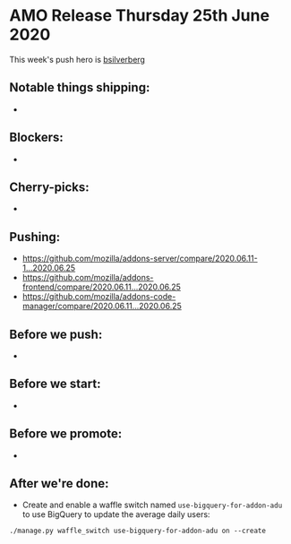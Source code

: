 # AMO Release Thursday 25th June 2020

This week's push hero is [bsilverberg](https://github.com/bsilverberg)

## Notable things shipping:

-

## Blockers:

-

## Cherry-picks:

-

## Pushing:

- https://github.com/mozilla/addons-server/compare/2020.06.11-1...2020.06.25
- https://github.com/mozilla/addons-frontend/compare/2020.06.11...2020.06.25
- https://github.com/mozilla/addons-code-manager/compare/2020.06.11...2020.06.25

## Before we push:

-

## Before we start:

-

## Before we promote:

- 

## After we're done:

- Create and enable a waffle switch named `use-bigquery-for-addon-adu` to use BigQuery to update the average daily users:

```
./manage.py waffle_switch use-bigquery-for-addon-adu on --create
```
